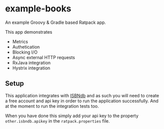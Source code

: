 example-books
=============

An example Groovy &amp; Gradle based Ratpack app.

This app demonstrates
* Metrics
* Authetication
* Blocking I/O
* Async external HTTP requests 
* RxJava integration
* Hystrix integration

Setup
-----

This application integrates with [ISBNdb](http://isbndb.com/account/logincreate) and as such you will need to create a free 
account and api key in order to run the application successfully.  And at the moment to run the integration tests too.

When you have done this simply add your api key to the property `other.isbndb.apikey` in the `ratpack.properties` file.
